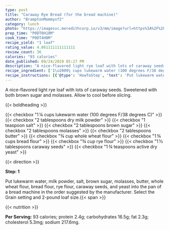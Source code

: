 ```yaml
---
type: post
title: "Caraway Rye Bread (for the bread machine)"
author: "BramptonMommyof2"
category: lunch
photo: "https://imagesvc.meredithcorp.io/v3/mm/image?url=https%3A%2F%2Fimages.media-allrecipes.com%2Fuserphotos%2F1026465.jpg"
prep_time: "P0DT0H10M"
cook_time: "P0DT4H0M"
recipe_yield: "1 loaf"
rating_value: 4.861111111111111
review_count: 36
calories: "93 calories"
date_published: 09/24/2019 05:27 PM
description: "A nice-flavored light rye loaf with lots of caraway seeds. Sweetened with both brown sugar and molasses. Allow to cool before slicing."
recipe_ingredient: ['1\u2009¼ cups lukewarm water (100 degrees F/38 degrees C)', '2 tablespoons dry milk powder', '1 teaspoon salt', '2 tablespoons brown sugar', '2 tablespoons molasses', '2 tablespoons butter', '¾ cup whole wheat flour', '1\u2009¾ cups bread flour', '¾ cup rye flour', '1\u2009½ tablespoons caraway seeds', '1\u2009¾ teaspoons active dry yeast']
recipe_instructions: [{'@type': 'HowToStep', 'text': 'Put lukewarm water, milk powder, salt, brown sugar, molasses, butter, whole wheat flour, bread flour, rye flour, caraway seeds, and yeast into the pan of a bread machine in the order suggested by the manufacturer. Select the Grain setting and 2-pound loaf size.\n'}]
---
```


A nice-flavored light rye loaf with lots of caraway seeds. Sweetened with both brown sugar and molasses. Allow to cool before slicing. 

{{< boldheading >}}

{{< checkbox "1 ¼ cups lukewarm water (100 degrees F/38 degrees C)" >}}
{{< checkbox "2 tablespoons dry milk powder" >}}
{{< checkbox "1 teaspoon salt" >}}
{{< checkbox "2 tablespoons brown sugar" >}}
{{< checkbox "2 tablespoons molasses" >}}
{{< checkbox "2 tablespoons butter" >}}
{{< checkbox "¾ cup whole wheat flour" >}}
{{< checkbox "1 ¾ cups bread flour" >}}
{{< checkbox "¾ cup rye flour" >}}
{{< checkbox "1 ½ tablespoons caraway seeds" >}}
{{< checkbox "1 ¾ teaspoons active dry yeast" >}}


{{< direction >}}

**Step: 1**

Put lukewarm water, milk powder, salt, brown sugar, molasses, butter, whole wheat flour, bread flour, rye flour, caraway seeds, and yeast into the pan of a bread machine in the order suggested by the manufacturer. Select the Grain setting and 2-pound loaf size.{{< span >}}

{{< nutrition >}}

**Per Serving:** 93 calories; protein 2.4g; carbohydrates 16.5g; fat 2.3g; cholesterol 5.3mg; sodium 217.6mg.